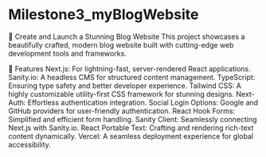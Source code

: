 ﻿# Milestone3_myBlogWebsite
 🚀 Create and Launch a Stunning Blog Website
This project showcases a beautifully crafted, modern blog website built with cutting-edge web development tools and frameworks. 

🌟 Features
Next.js: For lightning-fast, server-rendered React applications.
Sanity.io: A headless CMS for structured content management.
TypeScript: Ensuring type safety and better developer experience.
Tailwind CSS: A highly customizable utility-first CSS framework for stunning designs.
Next-Auth: Effortless authentication integration.
Social Login Options: Google and GitHub providers for user-friendly authentication.
React Hook Forms: Simplified and efficient form handling.
Sanity Client: Seamlessly connecting Next.js with Sanity.io.
React Portable Text: Crafting and rendering rich-text content dynamically.
Vercel: A seamless deployment experience for global accessibility.
